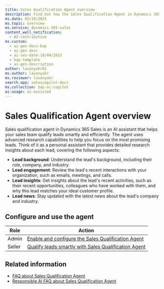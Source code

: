 ```yaml
---
title: Sales Qualification Agent overview
description: Find out how the Sales Qualification Agent in Dynamics 365 Sales can be your personal assistant in qualifying leads and improving sales outcomes.
ms.date: 02/19/2025
ms.topic: overview
ms.service: dynamics-365-sales
content_well_notification:
  - AI-contribution
ms.custom:
  - ai-gen-docs-bap
  - ai-gen-desc
  - ai-seo-date:10/04/2023
  - bap-template
  - ai-gen-description
author: lavanyakr01
ms.author: lavanyakr
ms.reviewer: lavanyakr
search.app: salescopilot-docs
ms.collection: bap-ai-copilot
ai-usage: ai-assisted
---
```


# Sales Qualification Agent overview

Sales qualification agent in Dynamics 365 Sales is an AI assistant that helps your sales team qualify leads smartly and efficiently. The agent uses advanced research capabilities to help you focus on the most promising leads. Think of it as a personal assistant that provides detailed research insights about each lead, covering the following aspects:

- **Lead background**: Understand the lead's background, including their role, company, and industry.
- **Lead engagement**: Review the lead's recent interactions with your organization, such as emails, meetings, and calls.
- **Lead insights**: Get insights about the lead's recent activities, such as their recent opportunities, colleagues who have worked with them, and why this lead matches your ideal customer profile.
- **Lead news**: Stay updated with the latest news about the lead's company and industry.

## Configure and use the agent

| Role | Action |
|------|--------|
| Admin | [Enable and configure the Sales Qualification Agent](configure-sales-qualification-agent.md) |
| Seller | [Qualify leads smartly with Sales Qualification Agent](use-sales-qualification-agent.md) |

## Related information

- [FAQ about Sales Qualification Agent](sales-qualification-agent-faq.md)
- [Responsible AI FAQ about Sales Qualification Agent](faqs-sales-qualification-agent.md)